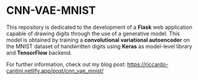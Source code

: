 # CNN-VAE-MNIST

This repository is dedicated to the development of a **Flask** web application capable of drawing digits through the use of a generative model. This model is obtained by training a **convolutional variational autoencoder** on the MNIST dataset of handwritten digits using **Keras** as model-level library and **TensorFlow** backend.

For further information, check out my blog post: https://riccardo-cantini.netlify.app/post/cnn_vae_mnist/
